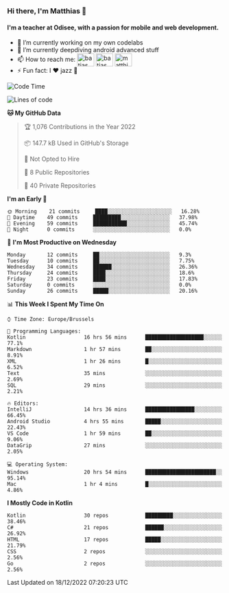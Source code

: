 ### Hi there, I'm Matthias 👋

#### I'm a teacher at Odisee, with a passion for mobile and web development.

- 🔭 I’m currently working on my own codelabs
- 🌱 I’m currently deepdiving android advanced stuff
- 📫 How to reach me: <a href="https://dev.to/batjas" target="_blank"><img align="center" src="https://raw.githubusercontent.com/rahuldkjain/github-profile-readme-generator/master/src/images/icons/Social/devto.svg" alt="batjas" height="30" width="40" /></a>
<a href="https://twitter.com/batjas" target="_blank"><img align="center" src="https://raw.githubusercontent.com/rahuldkjain/github-profile-readme-generator/master/src/images/icons/Social/twitter.svg" alt="batjas" height="30" width="40" /></a>
<a href="https://linkedin.com/in/matthiasdruwé" target="_blank"><img align="center" src="https://raw.githubusercontent.com/rahuldkjain/github-profile-readme-generator/master/src/images/icons/Social/linked-in-alt.svg" alt="matthiasdruwé" height="30" width="40" /></a>
- ⚡ Fun fact: I ❤ jazz 🎷


<!--START_SECTION:waka-->
![Code Time](http://img.shields.io/badge/Code%20Time-606%20hrs%2054%20mins-blue)

![Lines of code](https://img.shields.io/badge/From%20Hello%20World%20I%27ve%20Written-220%20Thousand%20lines%20of%20code-blue)

**🐱 My GitHub Data** 

> 🏆 1,076 Contributions in the Year 2022
 > 
> 📦 147.7 kB Used in GitHub's Storage 
 > 
> 🚫 Not Opted to Hire
 > 
> 📜 8 Public Repositories 
 > 
> 🔑 40 Private Repositories  
 > 
**I'm an Early 🐤** 

```text
🌞 Morning    21 commits     ████░░░░░░░░░░░░░░░░░░░░░   16.28% 
🌆 Daytime    49 commits     █████████░░░░░░░░░░░░░░░░   37.98% 
🌃 Evening    59 commits     ███████████░░░░░░░░░░░░░░   45.74% 
🌙 Night      0 commits      ░░░░░░░░░░░░░░░░░░░░░░░░░   0.0%

```
📅 **I'm Most Productive on Wednesday** 

```text
Monday       12 commits     ██░░░░░░░░░░░░░░░░░░░░░░░   9.3% 
Tuesday      10 commits     ██░░░░░░░░░░░░░░░░░░░░░░░   7.75% 
Wednesday    34 commits     ██████░░░░░░░░░░░░░░░░░░░   26.36% 
Thursday     24 commits     ████░░░░░░░░░░░░░░░░░░░░░   18.6% 
Friday       23 commits     ████░░░░░░░░░░░░░░░░░░░░░   17.83% 
Saturday     0 commits      ░░░░░░░░░░░░░░░░░░░░░░░░░   0.0% 
Sunday       26 commits     █████░░░░░░░░░░░░░░░░░░░░   20.16%

```


📊 **This Week I Spent My Time On** 

```text
⌚︎ Time Zone: Europe/Brussels

💬 Programming Languages: 
Kotlin                   16 hrs 56 mins      ███████████████████░░░░░░   77.1% 
Markdown                 1 hr 57 mins        ██░░░░░░░░░░░░░░░░░░░░░░░   8.91% 
XML                      1 hr 26 mins        █░░░░░░░░░░░░░░░░░░░░░░░░   6.52% 
Text                     35 mins             ░░░░░░░░░░░░░░░░░░░░░░░░░   2.69% 
SQL                      29 mins             ░░░░░░░░░░░░░░░░░░░░░░░░░   2.21%

🔥 Editors: 
IntelliJ                 14 hrs 36 mins      ████████████████░░░░░░░░░   66.45% 
Android Studio           4 hrs 55 mins       █████░░░░░░░░░░░░░░░░░░░░   22.43% 
VS Code                  1 hr 59 mins        ██░░░░░░░░░░░░░░░░░░░░░░░   9.06% 
DataGrip                 27 mins             ░░░░░░░░░░░░░░░░░░░░░░░░░   2.05%

💻 Operating System: 
Windows                  20 hrs 54 mins      ███████████████████████░░   95.14% 
Mac                      1 hr 4 mins         █░░░░░░░░░░░░░░░░░░░░░░░░   4.86%

```

**I Mostly Code in Kotlin** 

```text
Kotlin                   30 repos            █████████░░░░░░░░░░░░░░░░   38.46% 
C#                       21 repos            ██████░░░░░░░░░░░░░░░░░░░   26.92% 
HTML                     17 repos            █████░░░░░░░░░░░░░░░░░░░░   21.79% 
CSS                      2 repos             ░░░░░░░░░░░░░░░░░░░░░░░░░   2.56% 
Go                       2 repos             ░░░░░░░░░░░░░░░░░░░░░░░░░   2.56%

```



 Last Updated on 18/12/2022 07:20:23 UTC
<!--END_SECTION:waka-->

